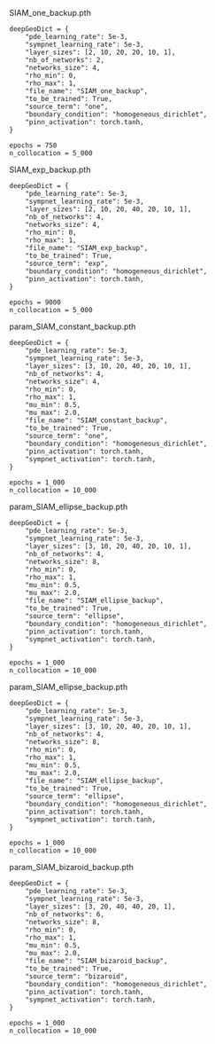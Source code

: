 SIAM_one_backup.pth

    deepGeoDict = {
        "pde_learning_rate": 5e-3,
        "sympnet_learning_rate": 5e-3,
        "layer_sizes": [2, 10, 20, 20, 10, 1],
        "nb_of_networks": 2,
        "networks_size": 4,
        "rho_min": 0,
        "rho_max": 1,
        "file_name": "SIAM_one_backup",
        "to_be_trained": True,
        "source_term": "one",
        "boundary_condition": "homogeneous_dirichlet",
        "pinn_activation": torch.tanh,
    }

    epochs = 750
    n_collocation = 5_000

SIAM_exp_backup.pth

    deepGeoDict = {
        "pde_learning_rate": 5e-3,
        "sympnet_learning_rate": 5e-3,
        "layer_sizes": [2, 10, 20, 40, 20, 10, 1],
        "nb_of_networks": 4,
        "networks_size": 4,
        "rho_min": 0,
        "rho_max": 1,
        "file_name": "SIAM_exp_backup",
        "to_be_trained": True,
        "source_term": "exp",
        "boundary_condition": "homogeneous_dirichlet",
        "pinn_activation": torch.tanh,
    }

    epochs = 9000
    n_collocation = 5_000

param_SIAM_constant_backup.pth

    deepGeoDict = {
        "pde_learning_rate": 5e-3,
        "sympnet_learning_rate": 5e-3,
        "layer_sizes": [3, 10, 20, 40, 20, 10, 1],
        "nb_of_networks": 4,
        "networks_size": 4,
        "rho_min": 0,
        "rho_max": 1,
        "mu_min": 0.5,
        "mu_max": 2.0,
        "file_name": "SIAM_constant_backup",
        "to_be_trained": True,
        "source_term": "one",
        "boundary_condition": "homogeneous_dirichlet",
        "pinn_activation": torch.tanh,
        "sympnet_activation": torch.tanh,
    }

    epochs = 1_000
    n_collocation = 10_000

param_SIAM_ellipse_backup.pth

    deepGeoDict = {
        "pde_learning_rate": 5e-3,
        "sympnet_learning_rate": 5e-3,
        "layer_sizes": [3, 10, 20, 40, 20, 10, 1],
        "nb_of_networks": 4,
        "networks_size": 8,
        "rho_min": 0,
        "rho_max": 1,
        "mu_min": 0.5,
        "mu_max": 2.0,
        "file_name": "SIAM_ellipse_backup",
        "to_be_trained": True,
        "source_term": "ellipse",
        "boundary_condition": "homogeneous_dirichlet",
        "pinn_activation": torch.tanh,
        "sympnet_activation": torch.tanh,
    }

    epochs = 1_000
    n_collocation = 10_000

param_SIAM_ellipse_backup.pth

    deepGeoDict = {
        "pde_learning_rate": 5e-3,
        "sympnet_learning_rate": 5e-3,
        "layer_sizes": [3, 10, 20, 40, 20, 10, 1],
        "nb_of_networks": 4,
        "networks_size": 8,
        "rho_min": 0,
        "rho_max": 1,
        "mu_min": 0.5,
        "mu_max": 2.0,
        "file_name": "SIAM_ellipse_backup",
        "to_be_trained": True,
        "source_term": "ellipse",
        "boundary_condition": "homogeneous_dirichlet",
        "pinn_activation": torch.tanh,
        "sympnet_activation": torch.tanh,
    }

    epochs = 1_000
    n_collocation = 10_000

param_SIAM_bizaroid_backup.pth

    deepGeoDict = {
        "pde_learning_rate": 5e-3,
        "sympnet_learning_rate": 5e-3,
        "layer_sizes": [3, 20, 40, 40, 20, 1],
        "nb_of_networks": 6,
        "networks_size": 8,
        "rho_min": 0,
        "rho_max": 1,
        "mu_min": 0.5,
        "mu_max": 2.0,
        "file_name": "SIAM_bizaroid_backup",
        "to_be_trained": True,
        "source_term": "bizaroid",
        "boundary_condition": "homogeneous_dirichlet",
        "pinn_activation": torch.tanh,
        "sympnet_activation": torch.tanh,
    }

    epochs = 1_000
    n_collocation = 10_000
